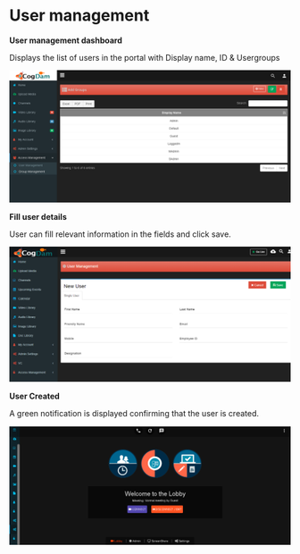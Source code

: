# User management

**User management dashboard**

Displays the list of users in the portal with Display name, ID & Usergroups

![](../../.gitbook/assets/image%20%28113%29.png)

**Fill user details**

User can fill relevant information in the fields and click save.

![](../../.gitbook/assets/image%20%2822%29.png)

**User Created**

A green notification is displayed confirming that the user is created.

![](../../.gitbook/assets/image%20%28112%29.png)


